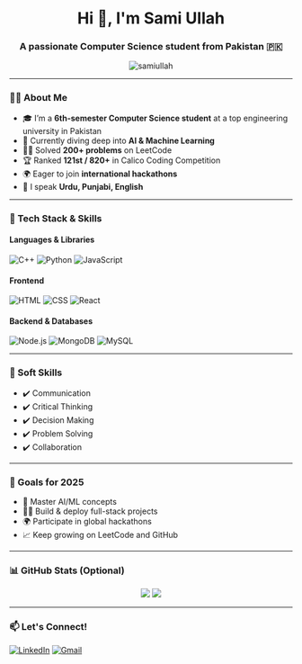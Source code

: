 <h1 align="center">Hi 👋, I'm Sami Ullah</h1>
<h3 align="center">A passionate Computer Science student from Pakistan 🇵🇰</h3>

<p align="center">
  <img src="https://komarev.com/ghpvc/?username=samiullah&label=Profile%20views&color=0e75b6&style=flat" alt="samiullah" />
</p>

---

### 👨‍💻 About Me
- 🎓 I’m a **6th-semester Computer Science student** at a top engineering university in Pakistan  
- 🧠 Currently diving deep into **AI & Machine Learning**  
- 🧑‍💻 Solved **200+ problems** on LeetCode  
- 🏆 Ranked **121st / 820+** in Calico Coding Competition  
- 🌍 Eager to join **international hackathons**  
- 💬 I speak **Urdu, Punjabi, English**

---

### 🔧 Tech Stack & Skills
#### Languages & Libraries
![C++](https://img.shields.io/badge/C++-00599C?style=for-the-badge&logo=cplusplus&logoColor=white)
![Python](https://img.shields.io/badge/Python-3776AB?style=for-the-badge&logo=python&logoColor=white)
![JavaScript](https://img.shields.io/badge/JavaScript-F7DF1E?style=for-the-badge&logo=javascript&logoColor=black)

#### Frontend
![HTML](https://img.shields.io/badge/HTML5-e34c26?style=for-the-badge&logo=html5&logoColor=white)
![CSS](https://img.shields.io/badge/CSS3-1572B6?style=for-the-badge&logo=css3&logoColor=white)
![React](https://img.shields.io/badge/React-20232a?style=for-the-badge&logo=react&logoColor=61dafb)

#### Backend & Databases
![Node.js](https://img.shields.io/badge/Node.js-339933?style=for-the-badge&logo=nodedotjs&logoColor=white)
![MongoDB](https://img.shields.io/badge/MongoDB-4ea94b?style=for-the-badge&logo=mongodb&logoColor=white)
![MySQL](https://img.shields.io/badge/MySQL-00758F?style=for-the-badge&logo=mysql&logoColor=white)

---

### 🧠 Soft Skills
- ✔️ Communication  
- ✔️ Critical Thinking  
- ✔️ Decision Making  
- ✔️ Problem Solving  
- ✔️ Collaboration  

---

### 🎯 Goals for 2025
- 🚀 Master AI/ML concepts  
- 🧑‍💻 Build & deploy full-stack projects  
- 🌍 Participate in global hackathons  
- 📈 Keep growing on LeetCode and GitHub  

---



### 📊 GitHub Stats (Optional)
<p align="center">
  <img src="https://github-readme-stats.vercel.app/api?username=samiullah&show_icons=true&theme=tokyonight" />
  <img src="https://github-readme-stats.vercel.app/api/top-langs/?username=samiullah&layout=compact&theme=tokyonight" />
</p>

---

### 📫 Let's Connect!
[![LinkedIn]([https://img.shields.io/badge/LinkedIn-blue?style=for-the-badge&logo=linkedin&logoColor=white)](https://linkedin.com/in/your-profile](https://www.linkedin.com/in/the-sami-ullah-))
[![Gmail](https://img.shields.io/badge/Gmail-red?style=for-the-badge&logo=gmail&logoColor=white)](mailto:Samiullah03136424477@gmail.com)

